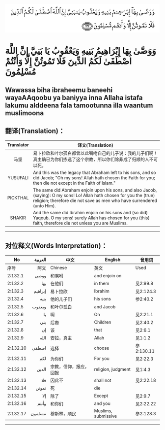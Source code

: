 ![002:132](images/002_132.gif)

#   وَوَصَّىٰ بِهَا إِبْرَاهِيمُ بَنِيهِ وَيَعْقُوبُ يَا بَنِيَّ إِنَّ اللَّهَ اصْطَفَىٰ لَكُمُ الدِّينَ فَلَا تَمُوتُنَّ إِلَّا وَأَنْتُمْ مُسْلِمُونَ 

## Wawassa biha ibraheemu baneehi wayaAAqoobu ya baniyya inna Allaha istafa lakumu alddeena fala tamootunna illa waantum muslimoona

## 翻译(Translation)：

| Translator | 译文(Translation)                                            |
|:----------:| ------------------------------------------------------------ |
| 马坚       | 易卜拉欣和叶尔孤白都曾以此嘱咐自己的儿子说：我的儿子们啊！真主确已为你们拣选了这个宗教，所以你们除非成了归顺的人不可以死。 |
| YUSUFALI   | And this was the legacy that Abraham left to his sons, and so did Jacob; "Oh my sons! Allah hath chosen the Faith for you; then die not except in the Faith of Islam." |
| PICKTHAL   | The same did Abraham enjoin upon his sons, and also Jacob, (saying): O my sons! Lo! Allah hath chosen for you the (true) religion; therefore die not save as men who have surrendered (unto Him). |
| SHAKIR     | And the same did Ibrahim enjoin on his sons and (so did) Yaqoub. O my sons! surely Allah has chosen for you (this) faith, therefore die not unless you are Muslims. |

---

## 对位释义(Words Interpretation)：

| No       | العربية | 中文                   | English             | 曾用词     |
| -------- | ------: | ---------------------- | ------------------- | ---------- |
| 序号     |    阿文 | Chinese                | 英文                | Used       |
| 2:132.1  |    ووصى | 和嘱咐                 | and enjoin on       |            |
| 2:132.2  |     بها | 在他们                 | in them             | 见2:99.8   |
| 2:132.3  | إبراهيم | 易卜拉欣               | Ibrahim             | 见2:124.3  |
| 2:132.4  |    بنيه | 他的儿子们             | his sons            | 参2:40.2   |
| 2:132.5  |  ويعقوب | 和叶尔孤白             | and Jacob           |            |
| 2:132.6  |      يا | 啊                     | Oh                  | 见2:21.1   |
| 2:132.7  |     بني | 后裔                   | Children            | 见2:40.2   |
| 2:132.8  |      إن | 该                     | that                | 见2:6.1    |
| 2:132.9  |    الله | 安拉，真主             | Allah               | 见1:1.2    |
| 2:132.10 |   اصطفى | 选择                   | choose              | 参2:130.11 |
| 2:132.11 |     لكم | 为你们                 | For you             | 见2:22.3   |
| 2:132.12 |   الدين | 宗教，信仰，报应，回报 | religion, judgment  | 见1:4.3    |
| 2:132.13 |     فلا | 因此不                 | shall not           | 见2:22.18  |
| 2:132.14 |   تموتن | 死                     | die                 |            |
| 2:132.15 |     إلا | 除了                   | Except              | 见2:9.7    |
| 2:132.16 |   وأنتم | 和你们                 | and you             | 见2:22.22  |
| 2:132.17 |  مسلمون | 穆斯林，顺民           | Muslims, submissive | 参2:128.3  |

---
